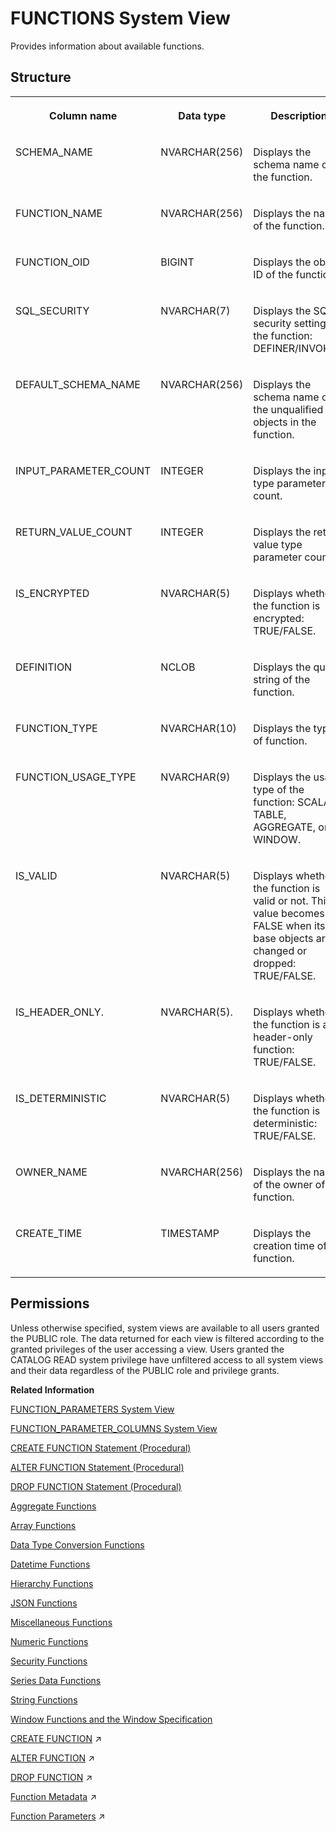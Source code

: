 <!-- loio20a50237751910149785ae5ef858c5da -->

# FUNCTIONS System View

Provides information about available functions.



<a name="loio20a50237751910149785ae5ef858c5da___f_u_n_c_t_i_o_n_s_1struct_FUNCTIONS"/>

## Structure


<table>
<tr>
<th valign="top">

Column name

</th>
<th valign="top">

Data type

</th>
<th valign="top">

Description

</th>
</tr>
<tr>
<td valign="top">

SCHEMA\_NAME

</td>
<td valign="top">

NVARCHAR\(256\)

</td>
<td valign="top">

Displays the schema name of the function.

</td>
</tr>
<tr>
<td valign="top">

FUNCTION\_NAME

</td>
<td valign="top">

NVARCHAR\(256\)

</td>
<td valign="top">

Displays the name of the function.

</td>
</tr>
<tr>
<td valign="top">

FUNCTION\_OID

</td>
<td valign="top">

BIGINT

</td>
<td valign="top">

Displays the object ID of the function.

</td>
</tr>
<tr>
<td valign="top">

SQL\_SECURITY

</td>
<td valign="top">

NVARCHAR\(7\)

</td>
<td valign="top">

Displays the SQL security setting of the function: DEFINER/INVOKER.

</td>
</tr>
<tr>
<td valign="top">

DEFAULT\_SCHEMA\_NAME

</td>
<td valign="top">

NVARCHAR\(256\)

</td>
<td valign="top">

Displays the schema name of the unqualified objects in the function.

</td>
</tr>
<tr>
<td valign="top">

INPUT\_PARAMETER\_COUNT

</td>
<td valign="top">

INTEGER

</td>
<td valign="top">

Displays the input type parameter count.

</td>
</tr>
<tr>
<td valign="top">

RETURN\_VALUE\_COUNT

</td>
<td valign="top">

INTEGER

</td>
<td valign="top">

Displays the return value type parameter count.

</td>
</tr>
<tr>
<td valign="top">

IS\_ENCRYPTED

</td>
<td valign="top">

NVARCHAR\(5\)

</td>
<td valign="top">

Displays whether the function is encrypted: TRUE/FALSE.

</td>
</tr>
<tr>
<td valign="top">

DEFINITION

</td>
<td valign="top">

NCLOB

</td>
<td valign="top">

Displays the query string of the function.

</td>
</tr>
<tr>
<td valign="top">

FUNCTION\_TYPE

</td>
<td valign="top">

NVARCHAR\(10\)

</td>
<td valign="top">

Displays the type of function.

</td>
</tr>
<tr>
<td valign="top">

FUNCTION\_USAGE\_TYPE

</td>
<td valign="top">

NVARCHAR\(9\)

</td>
<td valign="top">

Displays the usage type of the function: SCALAR, TABLE, AGGREGATE, or WINDOW.

</td>
</tr>
<tr>
<td valign="top">

IS\_VALID

</td>
<td valign="top">

NVARCHAR\(5\)

</td>
<td valign="top">

Displays whether the function is valid or not. This value becomes FALSE when its base objects are changed or dropped: TRUE/FALSE.

</td>
</tr>
<tr>
<td valign="top">

IS\_HEADER\_ONLY.

</td>
<td valign="top">

NVARCHAR\(5\).

</td>
<td valign="top">

Displays whether the function is a header-only function: TRUE/FALSE.

</td>
</tr>
<tr>
<td valign="top">

IS\_DETERMINISTIC

</td>
<td valign="top">

NVARCHAR\(5\)

</td>
<td valign="top">

Displays whether the function is deterministic: TRUE/FALSE.

</td>
</tr>
<tr>
<td valign="top">

OWNER\_NAME

</td>
<td valign="top">

NVARCHAR\(256\)

</td>
<td valign="top">

Displays the name of the owner of the function.

</td>
</tr>
<tr>
<td valign="top">

CREATE\_TIME

</td>
<td valign="top">

TIMESTAMP

</td>
<td valign="top">

Displays the creation time of the function.

</td>
</tr>
</table>



<a name="loio20a50237751910149785ae5ef858c5da__section_hvp_54b_dzb"/>

## Permissions

Unless otherwise specified, system views are available to all users granted the PUBLIC role. The data returned for each view is filtered according to the granted privileges of the user accessing a view. Users granted the CATALOG READ system privilege have unfiltered access to all system views and their data regardless of the PUBLIC role and privilege grants.

**Related Information**  


[FUNCTION\_PARAMETERS System View](function-parameters-system-view-20a4c5c.md "Provides information about parameters for functions.")

[FUNCTION\_PARAMETER\_COLUMNS System View](function-parameter-columns-system-view-81b0908.md "Provides information about columns that are available for function table parameters.")

[CREATE FUNCTION Statement \(Procedural\)](../../010-SQL-Reference/012-SQL-Statements/create-function-statement-procedural-20d42e7.md "Creates a user-defined function.")

[ALTER FUNCTION Statement \(Procedural\)](../../010-SQL-Reference/012-SQL-Statements/alter-function-statement-procedural-1102d57.md "Modifies a user-defined function.")

[DROP FUNCTION Statement \(Procedural\)](../../010-SQL-Reference/012-SQL-Statements/drop-function-statement-procedural-20d6852.md "Deletes a function from the database.")

[Aggregate Functions](../../010-SQL-Reference/011-SQL-Functions/aggregate-functions-6fff7f0.md "Aggregate functions are analytic functions that calculate an aggregate value based on a group of rows.")

[Array Functions](../../010-SQL-Reference/011-SQL-Functions/array-functions-e32b3b4.md "Array functions take arrays as input.")

[Data Type Conversion Functions](../../010-SQL-Reference/011-SQL-Functions/data-type-conversion-functions-209ddef.md "Data type conversion functions convert data from one data type to another data type.")

[Datetime Functions](../../010-SQL-Reference/011-SQL-Functions/datetime-functions-209f228.md "Date and time functions perform operations on date and time data types or return date or time information.")

[Hierarchy Functions](../../010-SQL-Reference/011-SQL-Functions/hierarchy-functions-2969da8.md "Hierarchy functions allow you to work with hierarchical data such as tables with rows arranged in a tree or directed graph.")

[JSON Functions](../../010-SQL-Reference/011-SQL-Functions/json-functions-5848028.md "JSON functions are functions that return or operate on JSON data.")

[Miscellaneous Functions](../../010-SQL-Reference/011-SQL-Functions/miscellaneous-functions-20a465c.md "SAP HANA supports many functions that return system values and perform various operations on values, expressions, and return values of other functions.")

[Numeric Functions](../../010-SQL-Reference/011-SQL-Functions/numeric-functions-20a190b.md "Numeric functions perform mathematical operations on numerical data types or return numeric information.")

[Security Functions](../../010-SQL-Reference/011-SQL-Functions/security-functions-287e6e0.md "Security functions provide special functionality for security purposes.")

[Series Data Functions](../../010-SQL-Reference/011-SQL-Functions/series-data-functions-2dea02f.md "Series data functions provide special functionality for series data and series tables.")

[String Functions](../../010-SQL-Reference/011-SQL-Functions/string-functions-20a24d4.md "String functions perform extraction and manipulation on strings, or return information about strings.")

[Window Functions and the Window Specification](../../010-SQL-Reference/011-SQL-Functions/window-functions-and-the-window-specification-20a3533.md "Window functions allow you to perform analytic operations over a set of input rows.")

[CREATE FUNCTION](https://help.sap.com/viewer/d1cb63c8dd8e4c35a0f18aef632687f0/2024_3_QRC/en-US/2fc6d7beebd14c579457092e91519082.html "This SQL statement creates read-only user-defined functions that are free of side effects. This means that neither DDL, nor DML statements (INSERT, UPDATE, and DELETE) are allowed in the function body. All functions or procedures selected or called from the body of the function must be read-only.") :arrow_upper_right:

[ALTER FUNCTION](https://help.sap.com/viewer/d1cb63c8dd8e4c35a0f18aef632687f0/2024_3_QRC/en-US/906c179f2d62418b957c801aa2c99e62.html "") :arrow_upper_right:

[DROP FUNCTION](https://help.sap.com/viewer/d1cb63c8dd8e4c35a0f18aef632687f0/2024_3_QRC/en-US/1eccca0a59854c7192f0f855f8d5dc7c.html "") :arrow_upper_right:

[Function Metadata](https://help.sap.com/viewer/d1cb63c8dd8e4c35a0f18aef632687f0/2024_3_QRC/en-US/98599d94ae4e440eaea23dfd740de41b.html "") :arrow_upper_right:

[Function Parameters](https://help.sap.com/viewer/d1cb63c8dd8e4c35a0f18aef632687f0/2024_3_QRC/en-US/58106d8f4fb44120b76fc6fb1f4a0bcc.html "") :arrow_upper_right:

